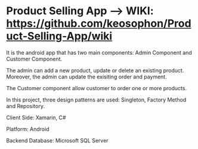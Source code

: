 # Product Selling App --> WIKI: https://github.com/keosophon/Product-Selling-App/wiki

It is the android app that has two main components: Admin Component and Customer Component.

The admin can add a new product, update or delete an existing product. Moreover, the admin can update the exisiting order and payment.

The Customer component allow customer to order one or more products.

In this project, three design patterns are used: Singleton, Factory Method and Repository.

Client Side: Xamarin, C#

Platform: Android

Backend Database: Microsoft SQL Server

